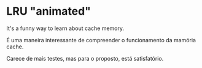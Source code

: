 # LRU "animated"
It's a funny way to learn about cache memory.

É uma maneira interessante de compreender o funcionamento da mamória cache.

Carece de mais testes, mas para o proposto, está satisfatório.
